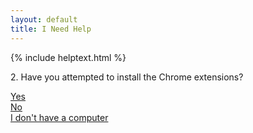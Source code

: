 ```yaml
---
layout: default
title: I Need Help
---
```


{% include helptext.html %}

<p class="display-4">2. Have you attempted to install the Chrome extensions?</p>

<div class="row">
  <div class="col mx-auto"><a class="btn btn-success btn-lg" href="/help-3">Yes</a></div>
  <div class="col mx-auto"><a class="btn btn-info btn-lg" href="/video">No</a></div>
  <div class="col mx-auto"><a class="btn btn-warning btn-lg" href="/help-5">I don't have a computer</a></div>
</div>
